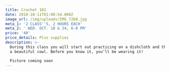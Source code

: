 ```yaml
---
title: Crochet 101
date: 2018-10-11T01:00:54.000Z
image_url: /img/uploads/IMG_7268.jpg
meta_1: '2 CLASS''S, 2 HOURS EACH'
meta_2: ' WED. OCT. 10 & 24, 6-8 PM'
price: '40'
price_details: Plus supplies
description: >-
  During this class you will start out practicing on a dishcloth and then begin
  a beautiful cowl. Before you know it, you’ll be wearing it!

  Picture coming soon
---
```




